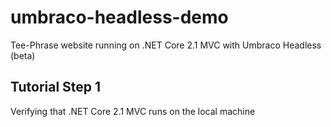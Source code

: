 # umbraco-headless-demo
Tee-Phrase website running on .NET Core 2.1 MVC with Umbraco Headless (beta)

## Tutorial Step 1
Verifying that .NET Core 2.1 MVC runs on the local machine
